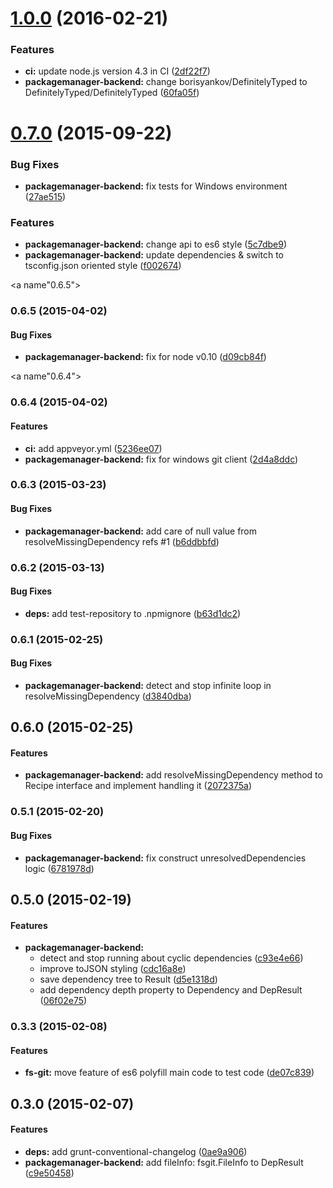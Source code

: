 <a name="1.0.0"></a>
# [1.0.0](https://github.com/vvakame/packagemanager-backend/compare/0.7.0...v1.0.0) (2016-02-21)


### Features

* **ci:** update node.js version 4.3 in CI ([2df22f7](https://github.com/vvakame/packagemanager-backend/commit/2df22f7))
* **packagemanager-backend:** change borisyankov/DefinitelyTyped to DefinitelyTyped/DefinitelyTyped ([60fa05f](https://github.com/vvakame/packagemanager-backend/commit/60fa05f))



<a name="0.7.0"></a>
# [0.7.0](https://github.com/vvakame/packagemanager-backend/compare/0.6.5...v0.7.0) (2015-09-22)


### Bug Fixes

* **packagemanager-backend:** fix tests for Windows environment ([27ae515](https://github.com/vvakame/packagemanager-backend/commit/27ae515))

### Features

* **packagemanager-backend:** change api to es6 style ([5c7dbe9](https://github.com/vvakame/packagemanager-backend/commit/5c7dbe9))
* **packagemanager-backend:** update dependencies & switch to tsconfig.json oriented style ([f002674](https://github.com/vvakame/packagemanager-backend/commit/f002674))



<a name"0.6.5"></a>
### 0.6.5 (2015-04-02)


#### Bug Fixes

* **packagemanager-backend:** fix for node v0.10 ([d09cb84f](https://github.com/vvakame/packagemanager-backend/commit/d09cb84f))


<a name"0.6.4"></a>
### 0.6.4 (2015-04-02)


#### Features

* **ci:** add appveyor.yml ([5236ee07](https://github.com/vvakame/packagemanager-backend/commit/5236ee07))
* **packagemanager-backend:** fix for windows git client ([2d4a8ddc](https://github.com/vvakame/packagemanager-backend/commit/2d4a8ddc))


<a name="0.6.3"></a>
### 0.6.3 (2015-03-23)


#### Bug Fixes

* **packagemanager-backend:** add care of null value from resolveMissingDependency refs #1 ([b6ddbbfd](https://github.com/vvakame/packagemanager-backend/commit/b6ddbbfde0ea8377efe82d28fae0e81ebf63ee50))


<a name="0.6.2"></a>
### 0.6.2 (2015-03-13)


#### Bug Fixes

* **deps:** add test-repository to .npmignore ([b63d1dc2](https://github.com/vvakame/packagemanager-backend/commit/b63d1dc21cd20fe8eb80ea4d75d236fba9ee7617))


<a name="0.6.1"></a>
### 0.6.1 (2015-02-25)


#### Bug Fixes

* **packagemanager-backend:** detect and stop infinite loop in resolveMissingDependency ([d3840dba](https://github.com/vvakame/packagemanager-backend/commit/d3840dba428120c902ac0ae8f7295846212e1bd0))


<a name="0.6.0"></a>
## 0.6.0 (2015-02-25)


#### Features

* **packagemanager-backend:** add resolveMissingDependency method to Recipe interface and implement handling it ([2072375a](https://github.com/vvakame/packagemanager-backend/commit/2072375ac8815a7fc0620296b897aafb2441cd87))


<a name="0.5.1"></a>
### 0.5.1 (2015-02-20)


#### Bug Fixes

* **packagemanager-backend:** fix construct unresolvedDependencies logic ([6781978d](https://github.com/vvakame/packagemanager-backend/commit/6781978d7abfaf9124790397e16c3a77ff7e7205))


<a name="0.5.0"></a>
## 0.5.0 (2015-02-19)


#### Features

* **packagemanager-backend:**
  * detect and stop running about cyclic dependencies ([c93e4e66](https://github.com/vvakame/packagemanager-backend/commit/c93e4e66929a08ee2110ded9977d3de26e06e2a3))
  * improve toJSON styling ([cdc16a8e](https://github.com/vvakame/packagemanager-backend/commit/cdc16a8e6caf62ba5213e82146860de42db1a5f4))
  * save dependency tree to Result ([d5e1318d](https://github.com/vvakame/packagemanager-backend/commit/d5e1318d18b2dddac304ec436a402d327a6ac41d))
  * add dependency depth property to Dependency and DepResult ([06f02e75](https://github.com/vvakame/packagemanager-backend/commit/06f02e7558d75d0140d3639a515ce97750882336))


<a name="0.3.3"></a>
### 0.3.3 (2015-02-08)


#### Features

* **fs-git:** move feature of es6 polyfill main code to test code ([de07c839](https://github.com/vvakame/packagemanager-backend/commit/de07c8393d18d313a1df4659984f891408504e5c))


<a name="0.3.0"></a>
## 0.3.0 (2015-02-07)


#### Features

* **deps:** add grunt-conventional-changelog ([0ae9a906](https://github.com/vvakame/packagemanager-backend/commit/0ae9a90631bd67009e04996a754c0cdf084dbdcf))
* **packagemanager-backend:** add fileInfo: fsgit.FileInfo to DepResult ([c9e50458](https://github.com/vvakame/packagemanager-backend/commit/c9e50458d471a87d429a029901ddf0722a507498))
